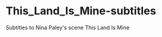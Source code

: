 This_Land_Is_Mine-subtitles
===========================

Subtitles to Nina Paley's scene This Land Is Mine
